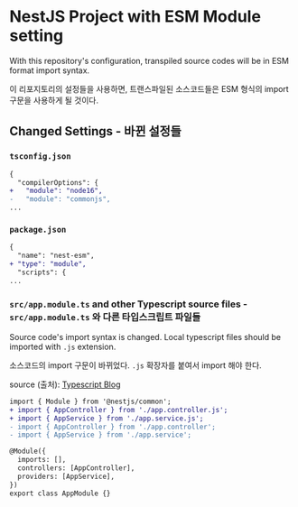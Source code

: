 # NestJS Project with ESM Module setting

With this repository's configuration, transpiled source codes will be in ESM format import syntax.

이 리포지토리의 설정들을 사용하면, 트랜스파일된 소스코드들은 ESM 형식의 import 구문을 사용하게 될 것이다.

## Changed Settings - 바뀐 설정들

### `tsconfig.json`

```diff
{
  "compilerOptions": {
+   "module": "node16",
-   "module": "commonjs",
...
```

### `package.json`

```diff
{
  "name": "nest-esm",
+ "type": "module",
  "scripts": {
...
```

### `src/app.module.ts` and other Typescript source files - `src/app.module.ts` 와 다른 타입스크립트 파일들

Source code's import syntax is changed. Local typescript files should be imported with `.js` extension.

소스코드의 import 구문이 바뀌었다. `.js` 확장자를 붙여서 import 해야 한다.

source (출처): [Typescript Blog](https://devblogs.microsoft.com/typescript/announcing-typescript-4-7/#esm-nodejs:~:text=This%20code%20works,this%20for%20you.)

```diff
import { Module } from '@nestjs/common';
+ import { AppController } from './app.controller.js';
+ import { AppService } from './app.service.js';
- import { AppController } from './app.controller';
- import { AppService } from './app.service';

@Module({
  imports: [],
  controllers: [AppController],
  providers: [AppService],
})
export class AppModule {}
```
